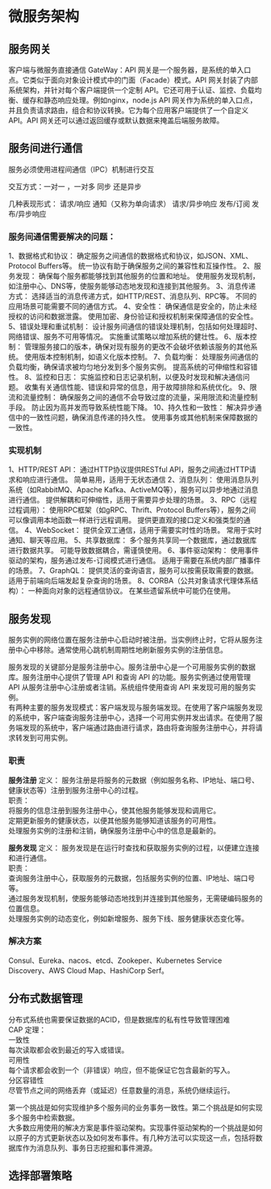 # 微服务架构
## 服务网关
客户端与微服务直接通信
GateWay：API 网关是一个服务器，是系统的单入口点。它类似于面向对象设计模式中的门面（Facade）模式。API 网关封装了内部系统架构，并针对每个客户端提供一个定制 API。它还可用于认证、监控、负载均衡、缓存和静态响应处理。例如nginx，node.js
API 网关作为系统的单入口点，并且负责请求路由，组合和协议转换。它为每个应用客户端提供了一个自定义 API。API 网关还可以通过返回缓存或默认数据来掩盖后端服务故障。
## 服务间进行通信

服务必须使用进程间通信（IPC）机制进行交互

交互方式：一对一 ，一对多
同步 还是异步

几种表现形式：
请求/响应
通知（又称为单向请求）
请求/异步响应
发布/订阅
发布/异步响应

### 服务间通信需要解决的问题：
1、数据格式和协议：
确定服务之间通信的数据格式和协议，如JSON、XML、Protocol Buffers等。
统一协议有助于确保服务之间的兼容性和互操作性。
2、服务发现：
确保每个服务都能够找到其他服务的位置和地址。
使用服务发现机制，如注册中心、DNS等，使服务能够动态地发现和连接到其他服务。
3、消息传递方式：
选择适当的消息传递方式，如HTTP/REST、消息队列、RPC等。
不同的应用场景可能需要不同的通信方式。
4、安全性：
确保通信是安全的，防止未经授权的访问和数据泄露。
使用加密、身份验证和授权机制来保障通信的安全性。
5、错误处理和重试机制：
设计服务间通信的错误处理机制，包括如何处理超时、网络错误、服务不可用等情况。
实施重试策略以增加系统的健壮性。
6、版本控制：
管理服务接口的版本，确保对现有服务的更改不会破坏依赖该服务的其他系统。
使用版本控制机制，如语义化版本控制。
7、负载均衡：
处理服务间通信的负载均衡，确保请求被均匀地分发到多个服务实例。
提高系统的可伸缩性和容错性。
8、监控和日志：
实施监控和日志记录机制，以便及时发现和解决通信问题。
收集有关通信性能、错误和异常的信息，用于故障排除和系统优化。
9、限流和流量控制：
确保服务之间的通信不会导致过度的流量，采用限流和流量控制手段。
防止因为高并发而导致系统性能下降。
10、持久性和一致性：
解决异步通信中的一致性问题，确保消息传递的持久性。
使用事务或其他机制来保障数据的一致性。

### 实现机制
1、HTTP/REST API：
通过HTTP协议提供RESTful API，服务之间通过HTTP请求和响应进行通信。
简单易用，适用于无状态通信
2、消息队列：
使用消息队列系统（如RabbitMQ、Apache Kafka、ActiveMQ等），服务可以异步地通过消息进行通信。
提供解耦和可伸缩性，适用于需要异步处理的场景。
3、RPC（远程过程调用）：
使用RPC框架（如gRPC、Thrift、Protocol Buffers等），服务之间可以像调用本地函数一样进行远程调用。
提供更直观的接口定义和强类型的通信。
4、WebSocket：
提供全双工通信，适用于需要实时性的场景。
常用于实时通知、聊天等应用。
5、共享数据库：
多个服务共享同一个数据库，通过数据库进行数据共享。
可能导致数据耦合，需谨慎使用。
6、事件驱动架构：
使用事件驱动的架构，服务通过发布-订阅模式进行通信。
适用于需要在系统内部广播事件的场景。
7、GraphQL：
提供灵活的查询语言，服务可以按需获取需要的数据。
适用于前端向后端发起复杂查询的场景。
8、CORBA（公共对象请求代理体系结构）：
一种面向对象的远程通信协议。
在某些遗留系统中可能仍在使用。

## 服务发现
服务实例的网络位置在服务注册中心启动时被注册。当实例终止时，它将从服务注册中心中移除。通常使用心跳机制周期性地刷新服务实例的注册信息。  

服务发现的关键部分是服务注册中心。服务注册中心是一个可用服务实例的数据库。服务注册中心提供了管理 API 和查询 API 的功能。服务实例通过使用管理 API 从服务注册中心注册或者注销。系统组件使用查询 API 来发现可用的服务实例。  
有两种主要的服务发现模式：客户端发现与服务端发现。在使用了客户端服务发现的系统中，客户端查询服务注册中心，选择一个可用实例并发出请求。在使用了服务端发现的系统中，客户端通过路由进行请求，路由将查询服务注册中心，并将请求转发到可用实例。  
### 职责
**服务注册**
     定义： 服务注册是将服务的元数据（例如服务名称、IP地址、端口号、健康状态等）注册到服务注册中心的过程。  
    职责：  
	将服务的信息注册到服务注册中心，使其他服务能够发现和调用它。  
	定期更新服务的健康状态，以便其他服务能够知道该服务的可用性。  
	处理服务实例的注册和注销，确保服务注册中心中的信息是最新的。  

**服务发现**
    定义： 服务发现是在运行时查找和获取服务实例的过程，以便建立连接和进行通信。  
    职责：  
	查询服务注册中心，获取服务的元数据，包括服务实例的位置、IP地址、端口号等。  
	通过服务发现机制，使服务能够动态地找到并连接到其他服务，无需硬编码服务的位置信息。  
	处理服务实例的动态变化，例如新增服务、服务下线、服务健康状态变化等。  

### 解决方案
Consul、Eureka、nacos、etcd、Zookeper、Kubernetes Service Discovery、AWS Cloud Map、HashiCorp Serf。  


## 分布式数据管理  
分布式系统也需要保证数据的ACID，但是数据库的私有性导致管理困难  
CAP 定理：  
一致性  
每次读取都会收到最近的写入或错误。  
可用性  
每个请求都会收到一个（非错误）响应，但不能保证它包含最新的写入。  
分区容错性  
尽管节点之间的网络丢弃（或延迟）任意数量的消息，系统仍继续运行。  

第一个挑战是如何实现维护多个服务间的业务事务一致性。第二个挑战是如何实现多个服务中检索数据。  
大多数应用使用的解决方案是事件驱动架构。实现事件驱动架构的一个挑战是如何以原子的方式更新状态以及如何发布事件。有几种方法可以实现这一点，包括将数据库作为消息队列、事务日志挖掘和事件溯源。  

## 选择部署策略






